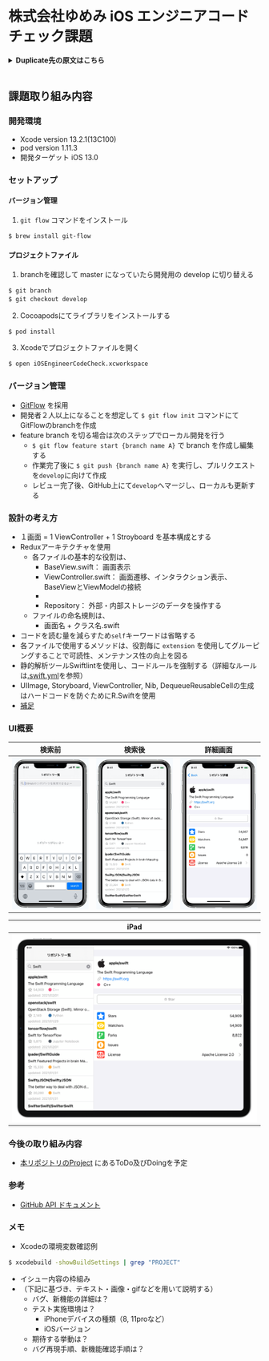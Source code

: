 # 株式会社ゆめみ iOS エンジニアコードチェック課題

<details>
<summary><b>Duplicate先の原文はこちら</b></summary>
<div>


## 概要

本プロジェクトは株式会社ゆめみ（以下弊社）が、弊社に iOS エンジニアを希望する方に出す課題のベースプロジェクトです。本課題が与えられた方は、下記の概要を詳しく読んだ上で課題を取り組んでください。

## アプリ仕様

本アプリは GitHub のリポジトリーを検索するアプリです。

![動作イメージ](README_Images/app.gif)

### 環境

- IDE：基本最新の安定版（本概要作成時点では Xcode 11.4.1）
- Swift：基本最新の安定版（本概要作成時点では Swift 5.1）
- 開発ターゲット：基本最新の安定版（本概要作成時点では iOS 13.4）
- サードパーティーライブラリーの利用：オープンソースのものに限り制限しない

### 動作

1. 何かしらのキーワードを入力
2. GitHub API（`search/repositories`）でリポジトリーを検索し、結果一覧を概要（リポジトリ名）で表示
3. 特定の結果を選択したら、該当リポジトリの詳細（リポジトリ名、オーナーアイコン、プロジェクト言語、Star 数、Watcher 数、Fork 数、Issue 数）を表示

## 課題取り組み方法

Issues を確認した上、本プロジェクトを [**Duplicate** してください](https://help.github.com/en/github/creating-cloning-and-archiving-repositories/duplicating-a-repository)（Fork しないようにしてください。必要ならプライベートリポジトリーにしても大丈夫です）。今後のコミットは全てご自身のリポジトリーで行ってください。

コードチェックの課題 Issue は全て [`課題`](https://github.com/yumemi/ios-engineer-codecheck/milestone/1) Milestone がついており、難易度に応じて Label が [`初級`](https://github.com/yumemi/ios-engineer-codecheck/issues?q=is%3Aopen+is%3Aissue+label%3A初級+milestone%3A課題)、[`中級`](https://github.com/yumemi/ios-engineer-codecheck/issues?q=is%3Aopen+is%3Aissue+label%3A中級+milestone%3A課題+) と [`ボーナス`](https://github.com/yumemi/ios-engineer-codecheck/issues?q=is%3Aopen+is%3Aissue+label%3Aボーナス+milestone%3A課題+) に分けられています。課題の必須／選択は下記の表とします：

|   | 初級 | 中級 | ボーナス
|--:|:--:|:--:|:--:|
| 新卒／未経験者 | 必須 | 選択 | 選択 |
| 中途／経験者 | 必須 | 必須 | 選択 |

課題が完成したら、リポジトリーのアドレスを教えてください。

</div>
</details>
<br />

## 課題取り組み内容
### 開発環境
- Xcode version 13.2.1(13C100)
- pod version 1.11.3
- 開発ターゲット iOS 13.0

### セットアップ
#### バージョン管理
1. `git flow` コマンドをインストール
``` bash
$ brew install git-flow
```

#### プロジェクトファイル
1. branchを確認して master になっていたら開発用の develop に切り替える
``` bash
$ git branch
$ git checkout develop
```
2. Cocoapodsにてライブラリをインストールする
``` ruby
$ pod install
```
3. Xcodeでプロジェクトファイルを開く
``` bash
$ open iOSEngineerCodeCheck.xcworkspace
```

### バージョン管理
- [GitFlow](https://danielkummer.github.io/git-flow-cheatsheet/index.ja_JP.html) を採用
- 開発者２人以上になることを想定して `$ git flow init` コマンドにてGitFlowのbranchを作成
- feature branch を切る場合は次のステップでローカル開発を行う
  - `$ git flow feature start {branch name A}` で branch を作成し編集する
  - 作業完了後に `$ git push {branch name A}` を実行し、プルリクエストを`develop`に向けて作成
  - レビュー完了後、GitHub上にて`develop`へマージし、ローカルも更新する

### 設計の考え方
- １画面 = 1 ViewController + 1 Stroyboard を基本構成とする
- Reduxアーキテクチャを使用
  - 各ファイルの基本的な役割は、
    - BaseView.swift： 画面表示
    - ViewController.swift： 画面遷移、インタラクション表示、BaseViewとViewModelの接続
    - 
    - Repository： 外部・内部ストレージのデータを操作する
  - ファイルの命名規則は、
    - 画面名 + クラス名.swift
- コードを読む量を減らすため`self`キーワードは省略する
- 各ファイルで使用するメソッドは、役割毎に `extension` を使用してグルーピングすることで可読性、メンテナンス性の向上を図る
- 静的解析ツールSwiftlintを使用し、コードルールを強制する（詳細なルールは[.swift.yml](https://github.com/shusuke0812/ios-engineer-codecheck/blob/develop/.swiftlint.yml)を参照）
- UIImage, Storyboard, ViewController, Nib, DequeueReusableCellの生成はハードコードを防ぐためにR.Swiftを使用
- [補足](https://docs.google.com/document/d/17Yw5mwveyvS5llqP7CnE-C9KhJ9JP55ZnwIiUUik4yE/edit?usp=sharing)

### UI概要

| 検索前 | 検索後 | 詳細画面 |
|:-----:|:-----:|:-----:|
|![検索前](README_Images/search_screen.png)|![検索後](README_Images/search_result_screen.png)|![詳細画面](README_Images/search_result_detail_screen.png)|

| iPad |
|:----:|
|![iPad](README_Images/iPad_screen.png)|

### 今後の取り組み内容
- [本リポジトリのProject](https://github.com/shusuke0812/ios-engineer-codecheck/projects/1) にあるToDo及びDoingを予定

### 参考
- [GitHub API ドキュメント](https://docs.github.com/ja/rest/reference/search#search-repositories)

### メモ
- Xcodeの環境変数確認例
```bash
$ xcodebuild -showBuildSettings | grep "PROJECT"
```
- イシュー内容の枠組み
- （下記に基づき、テキスト・画像・gifなどを用いて説明する）
  - バグ、新機能の詳細は？
  - テスト実施環境は？
    - iPhoneデバイスの種類（8, 11proなど）
    - iOSバージョン
  - 期待する挙動は？
  - バグ再現手順、新機能確認手順は？